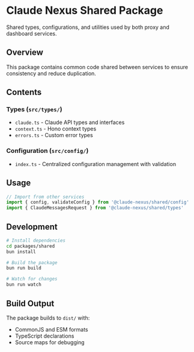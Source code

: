 # Claude Nexus Shared Package

Shared types, configurations, and utilities used by both proxy and dashboard services.

## Overview

This package contains common code shared between services to ensure consistency and reduce duplication.

## Contents

### Types (`src/types/`)
- `claude.ts` - Claude API types and interfaces
- `context.ts` - Hono context types
- `errors.ts` - Custom error types

### Configuration (`src/config/`)
- `index.ts` - Centralized configuration management with validation

## Usage

```typescript
// Import from other services
import { config, validateConfig } from '@claude-nexus/shared/config'
import { ClaudeMessagesRequest } from '@claude-nexus/shared/types'
```

## Development

```bash
# Install dependencies
cd packages/shared
bun install

# Build the package
bun run build

# Watch for changes
bun run watch
```

## Build Output

The package builds to `dist/` with:
- CommonJS and ESM formats
- TypeScript declarations
- Source maps for debugging